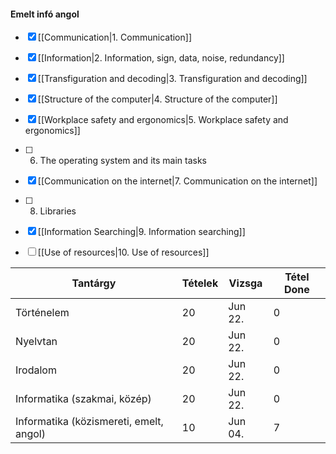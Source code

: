 #### Emelt infó angol
- [x] [[Communication|1. Communication]]
- [x] [[Information|2. Information, sign, data, noise, redundancy]]
- [x] [[Transfiguration and decoding|3. Transfiguration and decoding]]
- [x] [[Structure of the computer|4. Structure of the computer]]
- [x] [[Workplace safety and ergonomics|5. Workplace safety and ergonomics]]
- [ ] 6. The operating system and its main tasks
- [x] [[Communication on the internet|7. Communication on the internet]]
- [ ] 8. Libraries
- [x] [[Information Searching|9. Information searching]]
- [ ] [[Use of resources|10. Use of resources]]


Tantárgy | Tételek | Vizsga | Tétel Done
------------ | ------------ | ------------ | ------------
Történelem | 20 | Jun 22. | 0
Nyelvtan | 20 | Jun 22. | 0
Irodalom | 20 | Jun 22. | 0
Informatika (szakmai, közép) | 20 | Jun 22. | 0
Informatika (közismereti, emelt, angol) | 10 | Jun 04. | 7